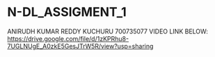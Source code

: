 # N-DL_ASSIGMENT_1
ANIRUDH KUMAR REDDY KUCHURU
700735077
VIDEO LINK BELOW:
https://drive.google.com/file/d/1zKPRhu8-7UGLNUgE_A0zkE5GesJTrW5R/view?usp=sharing
